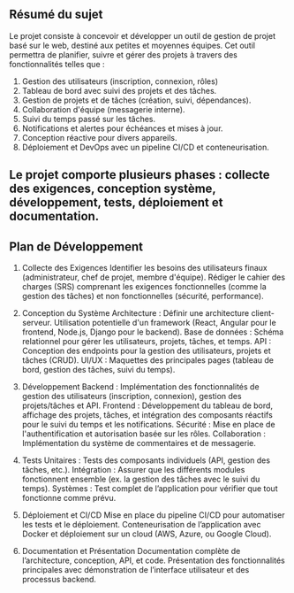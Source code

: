 ## Résumé du sujet
Le projet consiste à concevoir et développer un outil de gestion de projet basé sur le web, destiné aux petites et moyennes équipes. Cet outil permettra de planifier, suivre et gérer des projets à travers des fonctionnalités telles que :

1) Gestion des utilisateurs (inscription, connexion, rôles)
2) Tableau de bord avec suivi des projets et des tâches.
3) Gestion de projets et de tâches (création, suivi, dépendances).
4) Collaboration d'équipe (messagerie interne).
5) Suivi du temps passé sur les tâches.
6) Notifications et alertes pour échéances et mises à jour.
7) Conception réactive pour divers appareils.
8) Déploiement et DevOps avec un pipeline CI/CD et conteneurisation.

## Le projet comporte plusieurs phases : collecte des exigences, conception système, développement, tests, déploiement et documentation.

## Plan de Développement
1. Collecte des Exigences
Identifier les besoins des utilisateurs finaux (administrateur, chef de projet, membre d'équipe).
Rédiger le cahier des charges (SRS) comprenant les exigences fonctionnelles (comme la gestion des tâches) et non fonctionnelles (sécurité, performance).

2. Conception du Système
Architecture : Définir une architecture client-serveur. Utilisation potentielle d'un framework (React, Angular pour le frontend, Node.js, Django pour le backend).
Base de données : Schéma relationnel pour gérer les utilisateurs, projets, tâches, et temps.
API : Conception des endpoints pour la gestion des utilisateurs, projets et tâches (CRUD).
UI/UX : Maquettes des principales pages (tableau de bord, gestion des tâches, suivi du temps).

3. Développement
Backend : Implémentation des fonctionnalités de gestion des utilisateurs (inscription, connexion), gestion des projets/tâches et API.
Frontend : Développement du tableau de bord, affichage des projets, tâches, et intégration des composants réactifs pour le suivi du temps et les notifications.
Sécurité : Mise en place de l'authentification et autorisation basée sur les rôles.
Collaboration : Implémentation du système de commentaires et de messagerie.

4. Tests
Unitaires : Tests des composants individuels (API, gestion des tâches, etc.).
Intégration : Assurer que les différents modules fonctionnent ensemble (ex. la gestion des tâches avec le suivi du temps).
Systèmes : Test complet de l’application pour vérifier que tout fonctionne comme prévu.

5. Déploiement et CI/CD
Mise en place du pipeline CI/CD pour automatiser les tests et le déploiement.
Conteneurisation de l’application avec Docker et déploiement sur un cloud (AWS, Azure, ou Google Cloud).

6. Documentation et Présentation
Documentation complète de l’architecture, conception, API, et code.
Présentation des fonctionnalités principales avec démonstration de l’interface utilisateur et des processus backend.